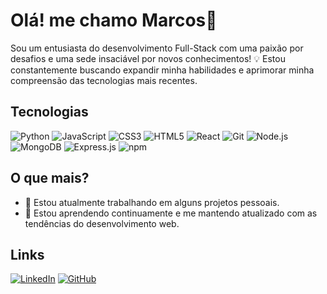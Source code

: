 # Olá! me chamo Marcos👋

Sou um entusiasta do desenvolvimento Full-Stack com uma paixão por desafios e uma sede insaciável por novos conhecimentos! 💡 Estou constantemente buscando expandir minha habilidades e aprimorar minha compreensão das tecnologias mais recentes.



## Tecnologias

![Python](https://img.shields.io/badge/-Python-blue?style=for-the-badge&logo=python)
![JavaScript](https://img.shields.io/badge/-JavaScript-yellow?style=for-the-badge&logo=javascript)
![CSS3](https://img.shields.io/badge/-CSS3-blueviolet?style=for-the-badge&logo=css3)
![HTML5](https://img.shields.io/badge/-HTML5-orange?style=for-the-badge&logo=html5)
![React](https://img.shields.io/badge/-React-blue?style=for-the-badge&logo=react)
![Git](https://img.shields.io/badge/-Git-black?style=for-the-badge&logo=git)
![Node.js](https://img.shields.io/badge/-Node.js-green?style=for-the-badge&logo=node.js)
![MongoDB](https://img.shields.io/badge/-MongoDB-green?style=for-the-badge&logo=mongodb)
![Express.js](https://img.shields.io/badge/-Express.js-lightgrey?style=for-the-badge&logo=express)
![npm](https://img.shields.io/badge/-npm-red?style=for-the-badge&logo=npm)

## O que mais?

- 🔭 Estou atualmente trabalhando em alguns projetos pessoais.
- 🌱 Estou aprendendo continuamente e me mantendo atualizado com as tendências do desenvolvimento web.

## Links 

[![LinkedIn](https://img.shields.io/badge/-LinkedIn-blue?style=for-the-badge&logo=linkedin)](https://www.linkedin.com/in/marcos-goncalves-3bba52196/)
[![GitHub](https://img.shields.io/badge/-GitHub-black?style=for-the-badge&logo=github)](https://github.com/kritikolt)
